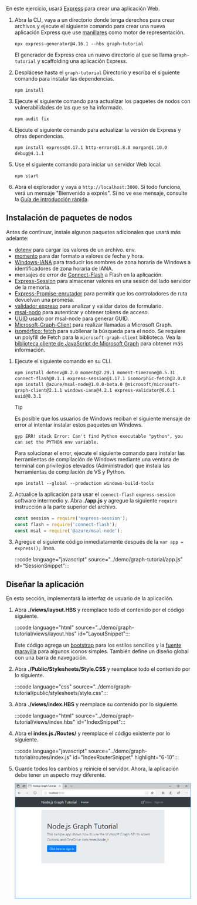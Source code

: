 <!-- markdownlint-disable MD002 MD041 -->

En este ejercicio, usará [Express](http://expressjs.com/) para crear una aplicación Web.

1. Abra la CLI, vaya a un directorio donde tenga derechos para crear archivos y ejecute el siguiente comando para crear una nueva aplicación Express que use [manillares](http://handlebarsjs.com/) como motor de representación.

    ```Shell
    npx express-generator@4.16.1 --hbs graph-tutorial
    ```

    El generador de Express crea un nuevo directorio al que se llama `graph-tutorial` y scaffolding una aplicación Express.

1. Desplácese hasta el `graph-tutorial` Directorio y escriba el siguiente comando para instalar las dependencias.

    ```Shell
    npm install
    ```

1. Ejecute el siguiente comando para actualizar los paquetes de nodos con vulnerabilidades de las que se ha informado.

    ```Shell
    npm audit fix
    ```

1. Ejecute el siguiente comando para actualizar la versión de Express y otras dependencias.

    ```Shell
    npm install express@4.17.1 http-errors@1.8.0 morgan@1.10.0 debug@4.1.1
    ```

1. Use el siguiente comando para iniciar un servidor Web local.

    ```Shell
    npm start
    ```

1. Abra el explorador y vaya a `http://localhost:3000`. Si todo funciona, verá un mensaje "Bienvenido a exprés". Si no ve ese mensaje, consulte la [Guía de introducción rápida](http://expressjs.com/starter/generator.html).

## <a name="install-node-packages"></a>Instalación de paquetes de nodos

Antes de continuar, instale algunos paquetes adicionales que usará más adelante:

- [dotenv](https://github.com/motdotla/dotenv) para cargar los valores de un archivo. env.
- [momento](https://github.com/moment/moment/) para dar formato a valores de fecha y hora.
- [Windows-IANA](https://github.com/rubenillodo/windows-iana) para traducir los nombres de zona horaria de Windows a identificadores de zona horaria de IANA.
- mensajes de error de [Connect-Flash](https://github.com/jaredhanson/connect-flash) a Flash en la aplicación.
- [Express-Session](https://github.com/expressjs/session) para almacenar valores en una sesión del lado servidor de la memoria.
- [Express-Promise-enrutador](https://github.com/express-promise-router/express-promise-router) para permitir que los controladores de ruta devuelvan una promesa.
- [validador expreso](https://github.com/express-validator/express-validator) para analizar y validar datos de formulario.
- [msal-nodo](https://github.com/AzureAD/microsoft-authentication-library-for-js/tree/dev/lib/msal-node) para autenticar y obtener tokens de acceso.
- [UUID](https://github.com/uuidjs/uuid) usado por msal-node para generar GUID.
- [Microsoft-Graph-Client](https://github.com/microsoftgraph/msgraph-sdk-javascript) para realizar llamadas a Microsoft Graph.
- [isomórfico: fetch](https://github.com/matthew-andrews/isomorphic-fetch) para subllenar la búsqueda para el nodo. Se requiere un polyfill de Fetch para la `microsoft-graph-client` biblioteca. Vea la [biblioteca cliente de JavaScript de Microsoft Graph](https://github.com/microsoftgraph/msgraph-sdk-javascript/wiki/Migration-from-1.x.x-to-2.x.x#polyfill-only-when-required) para obtener más información.

1. Ejecute el siguiente comando en su CLI.

    ```Shell
    npm install dotenv@8.2.0 moment@2.29.1 moment-timezone@0.5.31 connect-flash@0.1.1 express-session@1.17.1 isomorphic-fetch@3.0.0
    npm install @azure/msal-node@1.0.0-beta.0 @microsoft/microsoft-graph-client@2.1.1 windows-iana@4.2.1 express-validator@6.6.1 uuid@8.3.1
    ```

    > [!TIP]
    > Es posible que los usuarios de Windows reciban el siguiente mensaje de error al intentar instalar estos paquetes en Windows.
    >
    > ```Shell
    > gyp ERR! stack Error: Can't find Python executable "python", you can set the PYTHON env variable.
    > ```
    >
    > Para solucionar el error, ejecute el siguiente comando para instalar las herramientas de compilación de Windows mediante una ventana de terminal con privilegios elevados (Administrador) que instala las herramientas de compilación de VS y Python.
    >
    > ```Shell
    > npm install --global --production windows-build-tools
    > ```

1. Actualice la aplicación para usar el `connect-flash` `express-session` software intermedio y. Abra **./app.js** y agregue la siguiente `require` instrucción a la parte superior del archivo.

    ```javascript
    const session = require('express-session');
    const flash = require('connect-flash');
    const msal = require('@azure/msal-node');
    ```

1. Agregue el siguiente código inmediatamente después de la `var app = express();` línea.

    :::code language="javascript" source="../demo/graph-tutorial/app.js" id="SessionSnippet":::

## <a name="design-the-app"></a>Diseñar la aplicación

En esta sección, implementará la interfaz de usuario de la aplicación.

1. Abra **./views/layout.HBS** y reemplace todo el contenido por el código siguiente.

    :::code language="html" source="../demo/graph-tutorial/views/layout.hbs" id="LayoutSnippet":::

    Este código agrega un [bootstrap](http://getbootstrap.com/) para los estilos sencillos y la [fuente maravilla](https://fontawesome.com/) para algunos iconos simples. También define un diseño global con una barra de navegación.

1. Abra **./Public/Stylesheets/Style.CSS** y reemplace todo el contenido por lo siguiente.

    :::code language="css" source="../demo/graph-tutorial/public/stylesheets/style.css":::

1. Abra **./views/index.HBS** y reemplace su contenido por lo siguiente.

    :::code language="html" source="../demo/graph-tutorial/views/index.hbs" id="IndexSnippet":::

1. Abra el **index.js./Routes/** y reemplace el código existente por lo siguiente.

    :::code language="javascript" source="../demo/graph-tutorial/routes/index.js" id="IndexRouterSnippet" highlight="6-10":::

1. Guarde todos los cambios y reinicie el servidor. Ahora, la aplicación debe tener un aspecto muy diferente.

    ![Una captura de pantalla de la Página principal rediseñada](./images/create-app-01.png)
